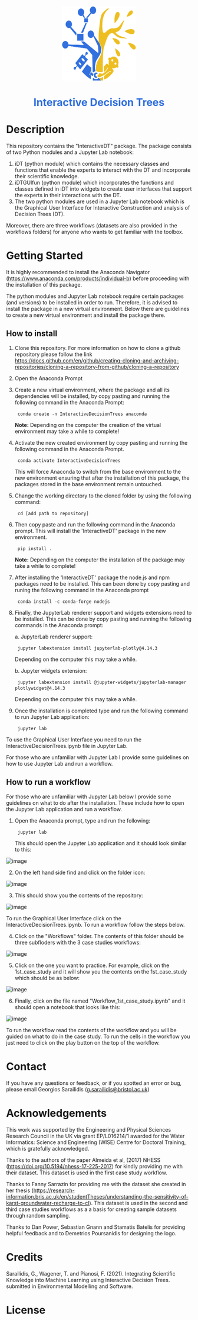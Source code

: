 <p align="center">
    <img width="200" height="200" src="https://github.com/Sarailidis/Interactive-Decision-Trees/blob/main/logo.png">
    <h1 align="center" style="color:rgb(49,112,223);"> Interactive Decision Trees </h1>
</p>

# Description
This repository contains the "InteractiveDT" package. The package consists of two Python modules and a Jupyter Lab notebook:
1. iDT (python module) which contains the necessary classes and functions that enable the experts to interact with the DT and incorporate their scientific knowledge.
2. iDTGUIfun (python module) which incorporates the functions and classes defined in iDT into widgets to create user interfaces that support the experts in their interactions with the DT.
3. The two python modules are used in a Jupyter Lab notebook which is the Graphical User Interface for Interactive Construction and analysis of Decision Trees (DT). 

Moreover, there are three workflows (datasets are also provided in the workflows folders) for anyone who wants to get familiar with the toolbox.


# Getting Started

It is highly recommended to install the Anaconda Navigator (https://www.anaconda.com/products/individual-b) before proceeding with the installation of this package.

The python modules and Jupyter Lab notebook require certain packages (and versions) to be installed in order to run. Therefore, it is advised to install the package in a new virtual environment. Below there are guidelines to create a new virtual environment and install the package there.


## How to install

1. Clone this repository. For more information on how to clone a github repository please follow the link https://docs.github.com/en/github/creating-cloning-and-archiving-repositories/cloning-a-repository-from-github/cloning-a-repository

2. Open the Anaconda Prompt
3. Create a new virtual environment, where the package and all its dependencies will be installed, by copy pasting and running the following command in the Anaconda Prompt:

        conda create -n InteractiveDecisionTrees anaconda
        
    __Note:__ Depending on the computer the creation of the virtual environment may take a while to complete!

4. Activate the new created environment by copy pasting and running the following command in the Anaconda Prompt. 

        conda activate InteractiveDecisionTrees

    This will force Anaconda to switch from the base environment to the new environment ensuring that after the installation of this package, the packages stored in the base environment remain untouched.

5. Change the working directory to the cloned folder by using the following command:

        cd [add path to repository]

6. Then copy paste and run the following command in the Anaconda prompt. This will install the 'InteractiveDT' package in the new environment.

        pip install .
        
    __Note:__ Depending on the computer the installation of the package may take a while to complete!

7. After installing the 'InteractiveDT' package the node.js and npm packages need to be installed. This can been done by copy pasting and runing the following command in the Anaconda prompt

        conda install -c conda-forge nodejs
 
8. Finally, the JupyterLab renderer support and widgets extensions need to be installed. This can be done by copy pasting and running the following commands in the Anaconda prompt:
    
    a. JupyterLab renderer support:
    
        jupyter labextension install jupyterlab-plotly@4.14.3
        
    Depending on the computer this may take a while.

    b. Jupyter widgets extension:
    
        jupyter labextension install @jupyter-widgets/jupyterlab-manager plotlywidget@4.14.3
       
    Depending on the computer this may take a while.
        
9. Once the installation is completed type and run the following command to run Jupyter Lab application:

        jupyter lab

To use the Graphical User Interface you need to run the InteractiveDecisionTrees.ipynb file in Jupyter Lab.

For those who are unfamiliar with Jupyter Lab I provide some guidelines on how to use Jupyter Lab and run a workflow.

## How to run a workflow

For those who are unfamiliar with Jupyter Lab below I provide some guidelines on what to do after the installation. These include how to open the Jupyter Lab application and run a workflow.

1. Open the Anaconda prompt, type and run the following:
        
        jupyter lab

   This should open the Jupyter Lab application and it should look similar to this:

![image](https://user-images.githubusercontent.com/58266471/122534240-04585100-d02b-11eb-9e7a-6931bdb970ed.png)

2. On the left hand side find and click on the folder icon:

![image](https://user-images.githubusercontent.com/58266471/122539344-2accbb00-d030-11eb-99bf-a216f2fce302.png)

3. This should show you the contents of the repository:

![image](https://user-images.githubusercontent.com/58266471/122567556-75126400-d051-11eb-8884-13f6cb2e16d4.png)

To run the Graphical User Interface click on the InteractiveDecisionTrees.ipynb. To run a workflow follow the steps below.

4. Click on the "Workflows" folder. The contents of this folder should be three subfloders with the 3 case studies workflows:

![image](https://user-images.githubusercontent.com/58266471/122568408-62e4f580-d052-11eb-9436-1e3278f7fcf8.png)

5. Click on the one you want to practice. For example, click on the 1st_case_study and it will show you the contents on the 1st_case_study which should be as below:

![image](https://user-images.githubusercontent.com/58266471/122574646-89a62a80-d058-11eb-8b4f-4921f7f9a93a.png)

6. Finally, click on the file named "Workflow_1st_case_study.ipynb" and it should open a notebook that looks like this:

![image](https://user-images.githubusercontent.com/58266471/122576179-143b5980-d05a-11eb-912d-29839928a1fc.png)

To run the workflow read the contents of the workflow and you will be guided on what to do in the case study. To run the cells in the workflow you just need to click on the play button on the top of the workflow.

# Contact
If you have any questions or feedback, or if you spotted an error or bug, please email Georgios Sarailidis (g.sarailidis@bristol.ac.uk)


# Acknowledgements
This work was supported by the Engineering and Physical Sciences Research Council in the UK via grant EP/L016214/1 awarded for the Water Informatics: Science and Engineering (WISE) Centre for Doctoral Training, which is gratefully acknowledged.

Thanks to the authors of the paper Almeida et al, (2017) NHESS (https://doi.org/10.5194/nhess-17-225-2017) for kindly providing me with their dataset. This dataset is used in the first case study workflow. 

Thanks to Fanny Sarrazin for providing me with the dataset she created in her thesis (https://research-information.bris.ac.uk/en/studentTheses/understanding-the-sensitivity-of-karst-groundwater-recharge-to-cl).  This dataset is used in the second and third case studies workflows as a a basis for creating sample datasets through random sampling.

Thanks to Dan Power, Sebastian Gnann and Stamatis Batelis for providing helpful feedback and to Demetrios Poursanidis for designing the logo.

# Credits
Sarailidis, G., Wagener, T. and Pianosi, F. (2021). Integrating Scientific Knowledge into Machine Learning using Interactive Decision Trees. submitted in Environmental Modelling and Software.

# License
